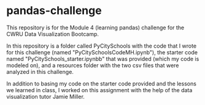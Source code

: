 # pandas-challenge

This repository is for the Module 4 (learning pandas) challenge for the CWRU Data Visualization Bootcamp.

In this repository is a folder called PyCitySchools with the code that I wrote for this challenge (named "PyCitySchoolsCodeMH.ipynb"), the starter code named "PyCitySchools_starter.ipynbb" that was provided (which my code is modeled on), and a resources folder with the two csv files that were analyzed in this challenge.

In addition to basing my code on the starter code provided and the lessons we learned in class, I worked on this assignment with the help of the data visualization tutor Jamie Miller.
